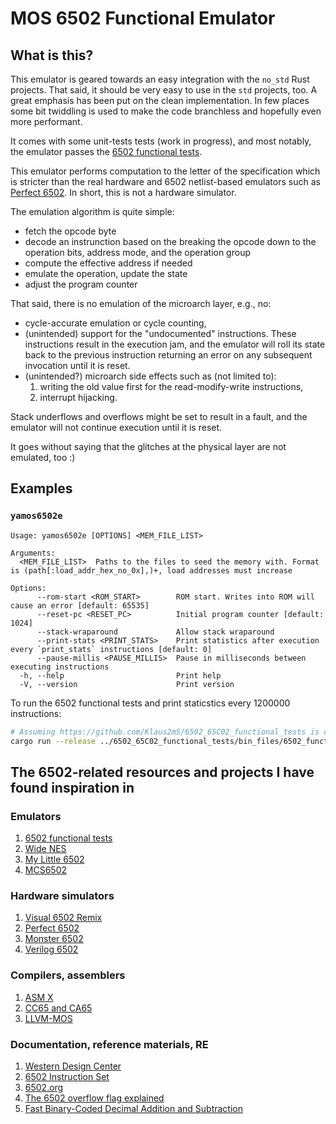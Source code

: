# MOS 6502 Functional Emulator

## What is this?

This emulator is geared towards an easy integration with the `no_std` Rust projects.
That said, it should be very easy to use in the `std` projects, too. A great emphasis
has been put on the clean implementation. In few places some bit twiddling is used
to make the code branchless and hopefully even more performant.

It comes with some unit-tests tests (work in progress), and most notably, the emulator
passes the [6502 functional tests](https://github.com/Klaus2m5/6502_65C02_functional_tests).

This emulator performs computation to the letter of the specification which is stricter
than the real hardware and 6502 netlist-based emulators such as
[Perfect 6502](https://github.com/mist64/perfect6502). In short, this is not a hardware
simulator.

The emulation algorithm is quite simple:

* fetch the opcode byte
* decode an instrunction based on the breaking the opcode down to the operation
  bits, address mode, and the operation group
* compute the effective address if needed
* emulate the operation, update the state
* adjust the program counter

That said, there is no emulation of the microarch layer, e.g., no:

* cycle-accurate emulation or cycle counting,
* (unintended) support for the "undocumented" instructions. These instructions
  result in the execution jam, and the emulator will roll its state back to the
  previous instruction returning an error on any subsequent invocation until
  it is reset.
* (unintended?) microarch side effects such as (not limited to):
    1. writing the old value first for the read-modify-write instructions,
    2. interrupt hijacking.

Stack underflows and overflows might be set to result in a fault, and the emulator
will not continue execution until it is reset.

It goes without saying that the glitches at the physical layer are not emulated,
too :)

## Examples

### `yamos6502e`

```text
Usage: yamos6502e [OPTIONS] <MEM_FILE_LIST>

Arguments:
  <MEM_FILE_LIST>  Paths to the files to seed the memory with. Format is (path[:load_addr_hex_no_0x],)+, load addresses must increase

Options:
      --rom-start <ROM_START>        ROM start. Writes into ROM will cause an error [default: 65535]
      --reset-pc <RESET_PC>          Initial program counter [default: 1024]
      --stack-wraparound             Allow stack wraparound
      --print-stats <PRINT_STATS>    Print statistics after execution every `print_stats` instructions [default: 0]
      --pause-millis <PAUSE_MILLIS>  Pause in milliseconds between executing instructions
  -h, --help                         Print help
  -V, --version                      Print version
```

To run the 6502 functional tests and print staticstics every 1200000 instructions:

```sh
# Assuming https://github.com/Klaus2m5/6502_65C02_functional_tests is cloned one directory above
cargo run --release ../6502_65C02_functional_tests/bin_files/6502_functional_test.bin --print-stats 1200000
```

## The 6502-related resources and projects I have found inspiration in

### Emulators

1. [6502 functional tests](https://github.com/Klaus2m5/6502_65C02_functional_tests)
2. [Wide NES](https://github.com/daniel5151/ANESE)
3. [My Little 6502](https://github.com/C-Chads/MyLittle6502)
4. [MCS6502](https://github.com/bzotto/MCS6502)

### Hardware simulators

1. [Visual 6502 Remix](https://floooh.github.io/visual6502remix/)
2. [Perfect 6502](https://github.com/mist64/perfect6502)
3. [Monster 6502](https://monster6502.com/)
4. [Verilog 6502](http://www.aholme.co.uk/6502/Main.htm)

### Compilers, assemblers

1. [ASM X](https://github.com/db-electronics/asmx)
2. [CC65 and CA65](https://github.com/cc65/cc65)
3. [LLVM-MOS](https://github.com/llvm-mos/llvm-mos)

### Documentation, reference materials, RE

1. [Western Design Center](https://www.westerndesigncenter.com/)
2. [6502 Instruction Set](https://www.masswerk.at/6502/6502_instruction_set.html)
3. [6502.org](http://6502.org/)
4. [The 6502 overflow flag explained](https://www.righto.com/2012/12/the-6502-overflow-flag-explained.html)
5. [Fast Binary-Coded Decimal Addition and Subtraction](https://tavianator.com/2011/bcd.html)
